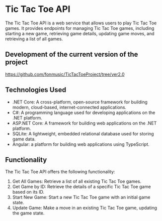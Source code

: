 # Tic Tac Toe API

The Tic Tac Toe API is a web service that allows users to play Tic Tac Toe games. It provides endpoints for managing Tic Tac Toe games, including starting a new game, retrieving game details, updating game moves, and retrieving a list of all games.

## Development of the current version of the project  
https://github.com/fonmusic/TicTacToeProject/tree/ver2.0

## Technologies Used

- .NET Core: A cross-platform, open-source framework for building modern, cloud-based, internet-connected applications.
- C#: A programming language used for developing applications on the .NET platform.
- ASP.NET Core: A framework for building web applications on the .NET platform.
- SQLite: A lightweight, embedded relational database used for storing game data.
- Angular: a platform for building web applications using TypeScript.

## Functionality

The Tic Tac Toe API offers the following functionality:

1. Get All Games: Retrieve a list of all existing Tic Tac Toe games.
2. Get Game by ID: Retrieve the details of a specific Tic Tac Toe game based on its ID.
3. Start New Game: Start a new Tic Tac Toe game with an initial game state.
4. Update Game: Make a move in an existing Tic Tac Toe game, updating the game state.

